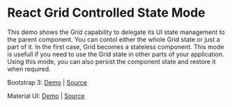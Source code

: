 # React Grid Controlled State Mode

This demo shows the Grid capability to delegate its UI state management to the parent component. You can contol either the whole Grid state or just a part of it. In the
first case, Grid becomes a stateless component. This mode is usefull if you need to use the Grid state in other parts of your application. Using this mode, you can also persist the component state and restore it when required.

Bootstrap 3:
[Demo](http://devexpress.github.io/devextreme-reactive/react/grid/demos/#/bootstrap3/featured/controlled-mode) |
[Source](https://github.com/DevExpress/devextreme-reactive/tree/master/packages/dx-react-demos/src/bootstrap3/featured/controlled-mode.jsx)

Material UI:
[Demo](http://devexpress.github.io/devextreme-reactive/react/grid/demos/#/material-ui/featured/controlled-mode) |
[Source](https://github.com/DevExpress/devextreme-reactive/tree/master/packages/dx-react-demos/src/material-ui/featured/controlled-mode.jsx)

